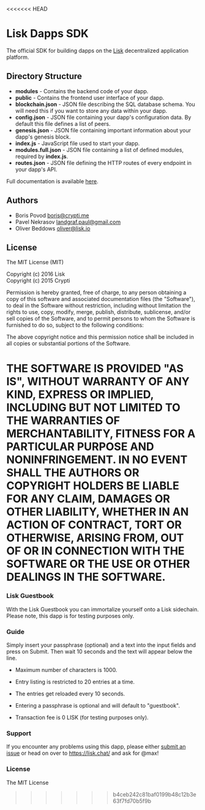 <<<<<<< HEAD
# Lisk Dapps SDK

The official SDK for building dapps on the [Lisk](https://lisk.io) decentralized application platform.

## Directory Structure

  * **modules** - Contains the backend code of your dapp.
  * **public** - Contains the frontend user interface of your dapp.
  * **blockchain.json** - JSON file describing the SQL database schema. You will need this if you want to store any data within your dapp.
  * **config.json** - JSON file containing your dapp's configuration data. By default this file defines a list of peers.
  * **genesis.json** - JSON file containing important information about your dapp's genesis block.
  * **index.js** - JavaScript file used to start your dapp.
  * **modules.full.json** - JSON file containing a list of defined modules, required by **index.js**.
  * **routes.json** - JSON file defining the HTTP routes of every endpoint in your dapp's API.

Full documentation is available [here](https://github.com/LiskHQ/lisk-dapps-docs).

## Authors

- Boris Povod <boris@crypti.me>
- Pavel Nekrasov <landgraf.paul@gmail.com>
- Oliver Beddows <oliver@lisk.io>

## License

The MIT License (MIT)

Copyright (c) 2016 Lisk  
Copyright (c) 2015 Crypti

Permission is hereby granted, free of charge, to any person obtaining a copy of this software and associated documentation files (the "Software"), to deal in the Software without restriction, including without limitation the rights to use, copy, modify, merge, publish, distribute, sublicense, and/or sell copies of the Software, and to permit persons to whom the Software is furnished to do so, subject to the following conditions:

The above copyright notice and this permission notice shall be included in all copies or substantial portions of the Software.

THE SOFTWARE IS PROVIDED "AS IS", WITHOUT WARRANTY OF ANY KIND, EXPRESS OR IMPLIED, INCLUDING BUT NOT LIMITED TO THE WARRANTIES OF MERCHANTABILITY, FITNESS FOR A PARTICULAR PURPOSE AND NONINFRINGEMENT. IN NO EVENT SHALL THE AUTHORS OR COPYRIGHT HOLDERS BE LIABLE FOR ANY CLAIM, DAMAGES OR OTHER LIABILITY, WHETHER IN AN ACTION OF CONTRACT, TORT OR OTHERWISE, ARISING FROM, OUT OF OR IN CONNECTION WITH THE SOFTWARE OR THE USE OR OTHER DEALINGS IN THE SOFTWARE.
=======
### Lisk Guestbook

With the Lisk Guestbook you can immortalize yourself onto a Lisk sidechain. Please note, this dapp is for testing purposes only.

### Guide

Simply insert your passphrase (optional) and a text into the input fields and press on Submit. Then wait 10 seconds and the text will appear below the line.

- Maximum number of characters is 1000.

- Entry listing is restricted to 20 entries at a time.

- The entries get reloaded every 10 seconds.

- Entering a passphrase is optional and will default to "guestbook".

- Transaction fee is 0 LISK (for testing purposes only).

### Support

If you encounter any problems using this dapp, please either [submit an issue](https://github.com/MaxKK/guestbookDapp/issues/new) or head on over to https://lisk.chat/ and ask for @max!

### License

The MIT License
>>>>>>> b4ceb242c81baf0199b48c12b3e63f7fd70b5f9b
